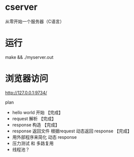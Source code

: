 # cserver
从零开始一个服务器（C语言）
# 运行
make && ./myserver.out
# 浏览器访问
 http://127.0.0.1:9734/

plan
* hello world 开始 【完成】 
* request 解析 【完成】
* response 构造 【完成】
* response 返回文件 根据request 动态返回 response 【完成】
* 用外部程序来简化 动态 response 
* 压力测试 和 多路复用
* 线程池？
